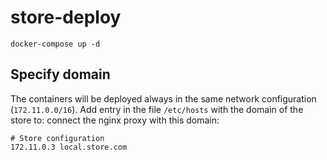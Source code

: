 # store-deploy
```
docker-compose up -d
```

## Specify domain
The containers will be deployed always in the same network configuration (`172.11.0.0/16`). Add entry in the file `/etc/hosts` with the domain of the store to: connect the nginx proxy with this domain:
```
# Store configuration
172.11.0.3 local.store.com
```